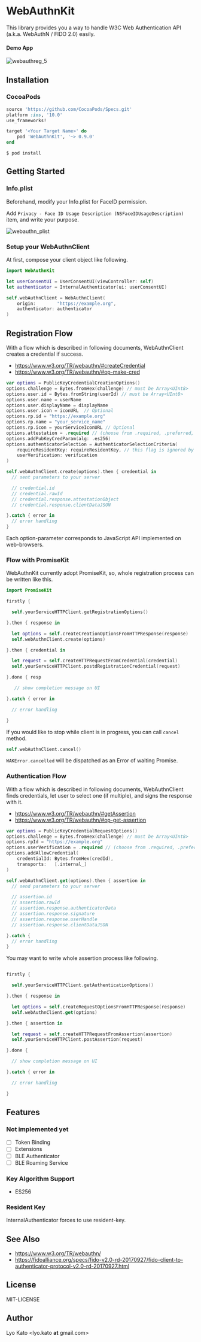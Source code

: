 # WebAuthnKit

This library provides you a way to handle W3C Web Authentication API (a.k.a. WebAuthN / FIDO 2.0) easily.

#### Demo App

![webauthreg_5](https://user-images.githubusercontent.com/30877/48976478-bc1f5f00-f0cb-11e8-88ef-c6d7704b40b4.gif)

## Installation

### CocoaPods

```ruby
source 'https://github.com/CocoaPods/Specs.git'
platform :ios, '10.0'
use_frameworks!

target '<Your Target Name>' do
    pod 'WebAuthnKit', '~> 0.9.0'
end
```

```
$ pod install
```

## Getting Started

### Info.plist

Beforehand, modify your Info.plist for FaceID permission.

Add `Privacy - Face ID Usage Description (NSFaceIDUsageDescription)` item, and write your purpose.

![webauthn_plist](https://user-images.githubusercontent.com/30877/48976918-3d2e2480-f0d3-11e8-8c8a-2406fd36d189.png)

### Setup your WebAuthnClient

At first, compose your client object like following.

```swift
import WebAuthnKit

let userConsentUI = UserConsentUI(viewController: self)
let authenticator = InternalAuthenticator(ui: userConsentUI)

self.webAuthnClient = WebAuthnClient(
    origin:        "https://example.org",
    authenticator: authenticator
)
```

## Registration Flow

With a flow which is described in following documents,
WebAuthnClient creates a credential if success.

- https://www.w3.org/TR/webauthn/#createCredential
- https://www.w3.org/TR/webauthn/#op-make-cred


```swift
var options = PublicKeyCredentialCreationOptions()
options.challenge = Bytes.fromHex(challenge) // must be Array<UInt8>
options.user.id = Bytes.fromString(userId) // must be Array<UInt8>
options.user.name = userName
options.user.displayName = displayName
options.user.icon = iconURL  // Optional
options.rp.id = "https://example.org"
options.rp.name = "your_service_name"
options.rp.icon = yourServiceIconURL // Optional
options.attestation = .required // (choose from .required, .preferred, .discouraged)
options.addPubKeyCredParam(alg: .es256)
options.authenticatorSelection = AuthenticatorSelectionCriteria(
    requireResidentKey: requireResidentKey, // this flag is ignored by InternalAuthenticator
    userVerification: verification
)

self.webAuthnClient.create(options).then { credential in
  // sent parameters to your server

  // credential.id
  // credential.rawId
  // credential.response.attestationObject
  // credential.response.clientDataJSON

}.catch { error in
  // error handling
}
```

Each option-parameter corresponds to JavaScript API implemented on web-browsers.


### Flow with PromiseKit

WebAuthnKit currently adopt PromiseKit, so,
whole registration process can be written like this.

```swift
import PromiseKit

firstly {

  self.yourServiceHTTPClient.getRegistrationOptions()

}.then { response in

  let options = self.createCreationOptionsFromHTTPResponse(response)
  self.webAuthnClient.create(options)

}.then { credential in

  let request = self.createHTTPRequestFromCredential(credential)
  self.yourServiceHTTPClient.postdRegistrationCredential(request)

}.done { resp

   // show completion message on UI

}.catch { error in

  // error handling

}
```

If you would like to stop while client is in progress, you can call `cancel` method.

```swift
self.webAuthnClient.cancel()
```

`WAKError.cancelled` will be dispatched as an Error of waiting Promise.

### Authentication Flow

With a flow which is described in following documents,
WebAuthnClient finds credentials, let user to select one (if multiple), and signs the response with it.

- https://www.w3.org/TR/webauthn/#getAssertion
- https://www.w3.org/TR/webauthn/#op-get-assertion

```swift
var options = PublicKeyCredentialRequestOptions()
options.challenge = Bytes.fromHex(challenge) // must be Array<UInt8>
options.rpId = "https://example.org"
options.userVerification = .required // (choose from .required, .preferred, .discouraged)
options.addAllowCredential(
    credentialId: Bytes.fromHex(credId),
    transports:   [.internal_]
)

self.webAuthnClient.get(options).then { assertion in
  // send parameters to your server

  // assertion.id
  // assertion.rawId
  // assertion.response.authenticatorData
  // assertion.response.signature
  // assertion.response.userHandle
  // assertion.response.clientDataJSON

}.catch {
  // error handling
}
```


You may want to write whole assertion process like following.

```swift

firstly {

  self.yourServiceHTTPClient.getAuthenticationOptions()

}.then { response in

  let options = self.createRequestOptionsFromHTTPResponse(response)
  self.webAuthnClient.get(options)

}.then { assertion in

  let request = self.createHTTPRequestFromAssertion(assertion)
  self.yourServiceHTTPClient.postAssertion(request)

}.done {

  // show completion message on UI

}.catch { error in

  // error handling

}

```

## Features

### Not implemented yet

- [ ] Token Binding
- [ ] Extensions
- [ ] BLE Authenticator
- [ ] BLE Roaming Service

### Key Algorithm Support

- ES256

### Resident Key

InternalAuthenticator forces to use resident-key.

## See Also

- https://www.w3.org/TR/webauthn/
- https://fidoalliance.org/specs/fido-v2.0-rd-20170927/fido-client-to-authenticator-protocol-v2.0-rd-20170927.html

## License

MIT-LICENSE

## Author

Lyo Kato <lyo.kato __at__ gmail.com>

